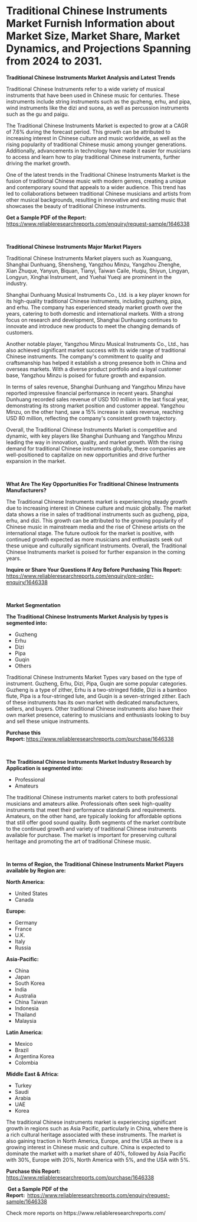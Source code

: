 <p><h1>Traditional Chinese Instruments Market Furnish Information about Market Size, Market Share, Market Dynamics, and Projections Spanning from 2024 to 2031.</h1></p><p><strong>Traditional Chinese Instruments Market Analysis and Latest Trends</strong></p>
<p><p>Traditional Chinese Instruments refer to a wide variety of musical instruments that have been used in Chinese music for centuries. These instruments include string instruments such as the guzheng, erhu, and pipa, wind instruments like the dizi and suona, as well as percussion instruments such as the gu and paigu.</p><p>The Traditional Chinese Instruments Market is expected to grow at a CAGR of 7.6% during the forecast period. This growth can be attributed to increasing interest in Chinese culture and music worldwide, as well as the rising popularity of traditional Chinese music among younger generations. Additionally, advancements in technology have made it easier for musicians to access and learn how to play traditional Chinese instruments, further driving the market growth.</p><p>One of the latest trends in the Traditional Chinese Instruments Market is the fusion of traditional Chinese music with modern genres, creating a unique and contemporary sound that appeals to a wider audience. This trend has led to collaborations between traditional Chinese musicians and artists from other musical backgrounds, resulting in innovative and exciting music that showcases the beauty of traditional Chinese instruments.</p></p>
<p><strong>Get a Sample PDF of the Report:&nbsp;</strong> <a href="https://www.reliableresearchreports.com/enquiry/request-sample/1646338">https://www.reliableresearchreports.com/enquiry/request-sample/1646338</a></p>
<p>&nbsp;</p>
<p><strong>Traditional Chinese Instruments Major Market Players</strong></p>
<p><p>Traditional Chinese Instruments Market players such as Xuanguang, Shanghai Dunhuang, Shensheng, Yangzhou Minzu, Yangzhou Zhenghe, Xian Zhuque, Yanyun, Biquan, Tianyi, Taiwan Caile, Huqiu, Shiyun, Lingyan, Longyun, Xinghai Instrument, and Yuehai Yueqi are prominent in the industry. </p><p>Shanghai Dunhuang Musical Instruments Co., Ltd. is a key player known for its high-quality traditional Chinese instruments, including guzheng, pipa, and erhu. The company has experienced steady market growth over the years, catering to both domestic and international markets. With a strong focus on research and development, Shanghai Dunhuang continues to innovate and introduce new products to meet the changing demands of customers.</p><p>Another notable player, Yangzhou Minzu Musical Instruments Co., Ltd., has also achieved significant market success with its wide range of traditional Chinese instruments. The company's commitment to quality and craftsmanship has helped it establish a strong presence both in China and overseas markets. With a diverse product portfolio and a loyal customer base, Yangzhou Minzu is poised for future growth and expansion.</p><p>In terms of sales revenue, Shanghai Dunhuang and Yangzhou Minzu have reported impressive financial performance in recent years. Shanghai Dunhuang recorded sales revenue of USD 100 million in the last fiscal year, demonstrating its strong market position and customer appeal. Yangzhou Minzu, on the other hand, saw a 15% increase in sales revenue, reaching USD 80 million, reflecting the company's consistent growth trajectory.</p><p>Overall, the Traditional Chinese Instruments Market is competitive and dynamic, with key players like Shanghai Dunhuang and Yangzhou Minzu leading the way in innovation, quality, and market growth. With the rising demand for traditional Chinese instruments globally, these companies are well-positioned to capitalize on new opportunities and drive further expansion in the market.</p></p>
<p>&nbsp;</p>
<p><strong>What Are The Key Opportunities For Traditional Chinese Instruments Manufacturers?</strong></p>
<p><p>The Traditional Chinese Instruments market is experiencing steady growth due to increasing interest in Chinese culture and music globally. The market data shows a rise in sales of traditional instruments such as guzheng, pipa, erhu, and dizi. This growth can be attributed to the growing popularity of Chinese music in mainstream media and the rise of Chinese artists on the international stage. The future outlook for the market is positive, with continued growth expected as more musicians and enthusiasts seek out these unique and culturally significant instruments. Overall, the Traditional Chinese Instruments market is poised for further expansion in the coming years.</p></p>
<p><strong>Inquire or Share Your Questions If Any Before Purchasing This Report:</strong> <a href="https://www.reliableresearchreports.com/enquiry/pre-order-enquiry/1646338">https://www.reliableresearchreports.com/enquiry/pre-order-enquiry/1646338</a></p>
<p>&nbsp;</p>
<p><strong>Market Segmentation</strong></p>
<p><strong>The Traditional Chinese Instruments Market Analysis by types is segmented into:</strong></p>
<p><ul><li>Guzheng</li><li>Erhu</li><li>Dizi</li><li>Pipa</li><li>Guqin</li><li>Others</li></ul></p>
<p><p>Traditional Chinese Instruments Market Types vary based on the type of instrument. Guzheng, Erhu, Dizi, Pipa, Guqin are some popular categories. Guzheng is a type of zither, Erhu is a two-stringed fiddle, Dizi is a bamboo flute, Pipa is a four-stringed lute, and Guqin is a seven-stringed zither. Each of these instruments has its own market with dedicated manufacturers, sellers, and buyers. Other traditional Chinese instruments also have their own market presence, catering to musicians and enthusiasts looking to buy and sell these unique instruments.</p></p>
<p><strong>Purchase this Report:&nbsp;</strong><a href="https://www.reliableresearchreports.com/purchase/1646338">https://www.reliableresearchreports.com/purchase/1646338</a></p>
<p>&nbsp;</p>
<p><strong>The Traditional Chinese Instruments Market Industry Research by Application is segmented into:</strong></p>
<p><ul><li>Professional</li><li>Amateurs</li></ul></p>
<p><p>The traditional Chinese instruments market caters to both professional musicians and amateurs alike. Professionals often seek high-quality instruments that meet their performance standards and requirements. Amateurs, on the other hand, are typically looking for affordable options that still offer good sound quality. Both segments of the market contribute to the continued growth and variety of traditional Chinese instruments available for purchase. The market is important for preserving cultural heritage and promoting the art of traditional Chinese music.</p></p>
<p>&nbsp;</p>
<p><strong>In terms of Region, the Traditional Chinese Instruments Market Players available by Region are:</strong></p>
<p>
    <p> <strong> North America: </strong>
        <ul>
            <li>United States</li>
            <li>Canada</li>
        </ul>
        </p> 
    <p> <strong> Europe: </strong>
        <ul>
            <li>Germany</li>
            <li>France</li>
            <li>U.K.</li>
            <li>Italy</li>
            <li>Russia</li>
        </ul>
        </p> 
    <p> <strong> Asia-Pacific: </strong>
        <ul>
            <li>China</li>
            <li>Japan</li>
            <li>South Korea</li>
            <li>India</li>
            <li>Australia</li>
            <li>China Taiwan</li>
            <li>Indonesia</li>
            <li>Thailand</li>
            <li>Malaysia</li>
        </ul>
        </p> 
    <p> <strong> Latin America: </strong>
        <ul>
            <li>Mexico</li>
            <li>Brazil</li>
            <li>Argentina Korea</li>
            <li>Colombia</li>
        </ul>
        </p> 
    <p> <strong> Middle East & Africa: </strong>
        <ul>
            <li>Turkey</li>
            <li>Saudi</li>
            <li>Arabia</li>
            <li>UAE</li>
            <li>Korea</li>
        </ul>
    </p>
    </p>
<p><p>The traditional Chinese instruments market is experiencing significant growth in regions such as Asia Pacific, particularly in China, where there is a rich cultural heritage associated with these instruments. The market is also gaining traction in North America, Europe, and the USA as there is a growing interest in Chinese music and culture. China is expected to dominate the market with a market share of 40%, followed by Asia Pacific with 30%, Europe with 20%, North America with 5%, and the USA with 5%.</p></p>
<p><strong>Purchase this Report: </strong><a href="https://www.reliableresearchreports.com/purchase/1646338">https://www.reliableresearchreports.com/purchase/1646338</a></p>
<p>&nbsp;<strong>Get a Sample PDF of the Report:&nbsp;&nbsp;</strong><a href="https://www.reliableresearchreports.com/enquiry/request-sample/1646338">https://www.reliableresearchreports.com/enquiry/request-sample/1646338</a></p>
<p><strong></strong></p>
<p>Check more reports on https://www.reliableresearchreports.com/</p>